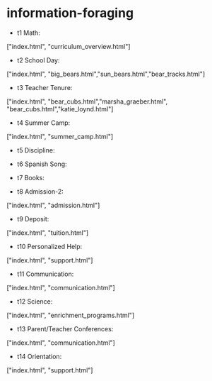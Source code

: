 ﻿# information-foraging
- t1 Math:

["index.html", "curriculum_overview.html"]

- t2 School Day:

["index.html", "big_bears.html","sun_bears.html","bear_tracks.html"]

- t3 Teacher Tenure:

["index.html", "bear_cubs.html","marsha_graeber.html", "bear_cubs.html","katie_loynd.html"]

- t4 Summer Camp:

["index.html", "summer_camp.html"]

- t5 Discipline:

- t6 Spanish Song:

- t7 Books:

- t8 Admission-2:

["index.html", "admission.html"]

- t9 Deposit:

["index.html", "tuition.html"]

- t10 Personalized Help:

["index.html", "support.html"]

- t11 Communication:

["index.html", "communication.html"]

- t12 Science:

["index.html", "enrichment_programs.html"]

- t13 Parent/Teacher Conferences:

["index.html", "communication.html"]

- t14 Orientation:

["index.html", "support.html"]
